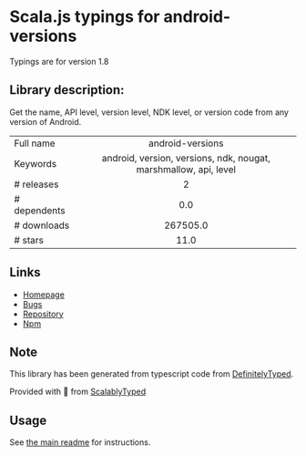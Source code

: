 
# Scala.js typings for android-versions

Typings are for version 1.8

## Library description:
Get the name, API level, version level, NDK level, or version code from any version of Android.

|                    |                 |
| ------------------ | :-------------: |
| Full name          | android-versions |
| Keywords           | android, version, versions, ndk, nougat, marshmallow, api, level |
| # releases         | 2 |
| # dependents       | 0.0 |
| # downloads        | 267505.0 |
| # stars            | 11.0 |

## Links
- [Homepage](https://github.com/dvoiss/android-versions#readme)
- [Bugs](https://github.com/dvoiss/android-versions/issues)
- [Repository](https://github.com/dvoiss/android-versions)
- [Npm](https://www.npmjs.com/package/android-versions)
    


## Note
This library has been generated from typescript code from [DefinitelyTyped](https://definitelytyped.org).

Provided with :purple_heart: from [ScalablyTyped](https://github.com/oyvindberg/ScalablyTyped)

## Usage
See [the main readme](../../readme.md) for instructions.


